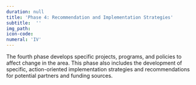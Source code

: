 ```yaml
---
duration: null
title: 'Phase 4: Recommendation and Implementation Strategies'
subtitle:  ''
img_path:
icon-code:
numeral: 'IV'
---
```

The fourth phase develops specific projects, programs, and policies to affect change in the area. This phase also includes the development of specific, action-oriented implementation strategies and recommendations for potential partners and funding sources.


